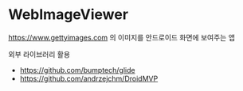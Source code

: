 # WebImageViewer

https://www.gettyimages.com 의 이미지를 안드로이드 화면에 보여주는 앱

외부 라이브러리 활용
- https://github.com/bumptech/glide
- https://github.com/andrzejchm/DroidMVP
